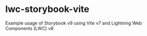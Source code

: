 # lwc-storybook-vite
Example usage of Storybook v9 using Vite v7 and Lightning Web Components (LWC) v8
